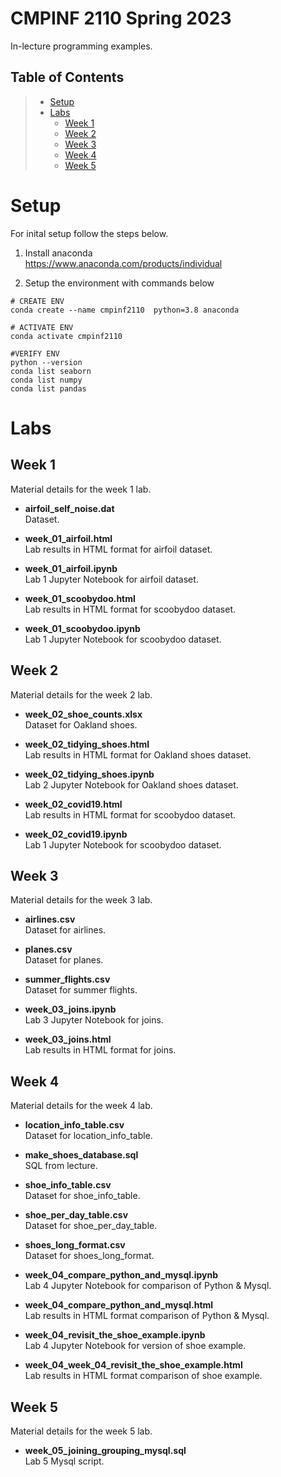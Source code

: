 # __CMPINF 2110 Spring 2023__

In-lecture programming examples.

## __Table of Contents__

> * [Setup](#setup)
> * [Labs](#labs)
>   * [Week 1](#week1)
>   * [Week 2](#week2)
>   * [Week 3](#week3)
>   * [Week 4](#week4)
>   * [Week 5](#week5)

# <a id="setup"></a>__Setup__

For inital setup follow the steps below.

1. Install anaconda<br>
    https://www.anaconda.com/products/individual

2. Setup the environment with commands below
```shell
# CREATE ENV
conda create --name cmpinf2110  python=3.8 anaconda

# ACTIVATE ENV
conda activate cmpinf2110

#VERIFY ENV
python --version
conda list seaborn
conda list numpy
conda list pandas
```

# <a id="labs"></a>__Labs__

## <a id="week1"></a>__Week 1__

Material details for the week 1 lab.

* __airfoil_self_noise.dat__<br>
Dataset.<br>

* __week_01_airfoil.html__<br>
Lab results in HTML format for airfoil dataset.<br>

* __week_01_airfoil.ipynb__<br>
Lab 1 Jupyter Notebook for airfoil dataset.<br>

* __week_01_scoobydoo.html__<br>
Lab results in HTML format for scoobydoo dataset.<br>

* __week_01_scoobydoo.ipynb__<br>
Lab 1 Jupyter Notebook for scoobydoo dataset.<br>

## <a id="week2"></a>__Week 2__

Material details for the week 2 lab.

* __week_02_shoe_counts.xlsx__<br>
Dataset for Oakland shoes.<br>

* __week_02_tidying_shoes.html__<br>
Lab results in HTML format for Oakland shoes dataset.<br>

* __week_02_tidying_shoes.ipynb__<br>
Lab 2 Jupyter Notebook for Oakland shoes dataset.<br>

* __week_02_covid19.html__<br>
Lab results in HTML format for scoobydoo dataset.<br>

* __week_02_covid19.ipynb__<br>
Lab 1 Jupyter Notebook for scoobydoo dataset.<br>

## <a id="week3"></a>__Week 3__

Material details for the week 3 lab.

* __airlines.csv__<br>
Dataset for airlines.<br>

* __planes.csv__<br>
Dataset for planes.<br>

* __summer_flights.csv__<br>
Dataset for summer flights.<br>

* __week_03_joins.ipynb__<br>
Lab 3 Jupyter Notebook for joins.<br>

* __week_03_joins.html__<br>
Lab results in HTML format for joins.<br>

## <a id="week4"></a>__Week 4__

Material details for the week 4 lab.

* __location_info_table.csv__<br>
Dataset for location_info_table.<br>

* __make_shoes_database.sql__<br>
SQL from lecture.<br>

* __shoe_info_table.csv__<br>
Dataset for shoe_info_table.<br>

* __shoe_per_day_table.csv__<br>
Dataset for shoe_per_day_table.<br>

* __shoes_long_format.csv__<br>
Dataset for shoes_long_format.<br>

* __week_04_compare_python_and_mysql.ipynb__<br>
Lab 4 Jupyter Notebook for comparison of Python & Mysql.<br>

* __week_04_compare_python_and_mysql.html__<br>
Lab results in HTML format comparison of Python & Mysql.<br>

* __week_04_revisit_the_shoe_example.ipynb__<br>
Lab 4 Jupyter Notebook for version of shoe example.<br>

* __week_04_week_04_revisit_the_shoe_example.html__<br>
Lab results in HTML format comparison of shoe example.<br>

## <a id="week5"></a>__Week 5__

Material details for the week 5 lab.

* __week_05_joining_grouping_mysql.sql__<br>
Lab 5 Mysql script.<br>